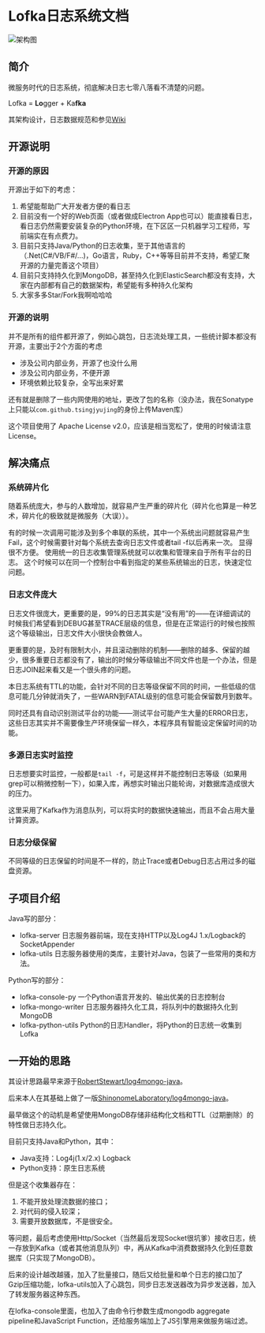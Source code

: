 # Lofka日志系统文档

![架构图](assets/001/20180808-3ba13a3e.jpg)

## 简介

微服务时代的日志系统，彻底解决日志七零八落看不清楚的问题。

Lofka = **Lo**gger + Ka**fka**

其架构设计，日志数据规范和参见[Wiki](https://github.com/TsingJyujing/lofka/wiki)

## 开源说明

### 开源的原因

开源出于如下的考虑：
1. 希望能帮助广大开发者方便的看日志
2. 目前没有一个好的Web页面（或者做成Electron App也可以）能直接看日志，看日志仍然需要安装复杂的Python环境，在下区区一只机器学习工程师，写前端实在有点费力。
3. 目前只支持Java/Python的日志收集，至于其他语言的（.Net(C#/VB/F#/...)，Go语言，Ruby，C++等等目前并不支持，希望汇聚开源的力量完善这个项目）
4. 目前只支持持久化到MongoDB，甚至持久化到ElasticSearch都没有支持，大家在内部都有自己的数据架构，希望能有多种持久化架构
5. 大家多多Star/Fork我啊哈哈哈

### 开源的说明

并不是所有的组件都开源了，例如心跳包，日志流处理工具，一些统计脚本都没有开源，主要出于2个方面的考虑

- 涉及公司内部业务，开源了也没什么用
- 涉及公司内部业务，不便开源
- 环境依赖比较复杂，全写出来好累

还有就是删除了一些内网使用的地址，更改了包的名称（没办法，我在Sonatype上只能以`com.github.tsingjyujing`的身份上传Maven库）

这个项目使用了 Apache License v2.0，应该是相当宽松了，使用的时候请注意License。

## 解决痛点

### 系统碎片化
随着系统庞大，参与的人数增加，就容易产生严重的碎片化（碎片化也算是一种艺术，碎片化的极致就是微服务（大误））。

有的时候一次调用可能涉及到多个串联的系统，其中一个系统出问题就容易产生Fail，这个时候需要针对每个系统去查询日志文件或者tail -f以后再来一次。
显得很不方便。
使用统一的日志收集管理系统就可以收集和管理来自于所有平台的日志。
这个时候可以在同一个控制台中看到指定的某些系统输出的日志，快速定位问题。

### 日志文件庞大

日志文件很庞大，更重要的是，99%的日志其实是“没有用”的——在详细调试的时候我们希望看到DEBUG甚至TRACE层级的信息，但是在正常运行的时候也按照这个等级输出，日志文件大小很快会教做人。

更重要的是，及时有限制大小，并且滚动删除的机制——删除的越多、保留的越少，很多重要日志都没有了，输出的时候分等级输出不同文件也是一个办法，但是日志JOIN起来看又是一个很头疼的问题。

本日志系统有TTL的功能，会针对不同的日志等级保留不同的时间，一些低级的信息可能几分钟就消失了，一些WARN到FATAL级别的信息可能会保留数月到数年。

同时还具有自动识别测试平台的功能——测试平台可能产生大量的ERROR日志，这些日志其实并不需要像生产环境保留一样久，本程序具有智能设定保留时间的功能。

### 多源日志实时监控

日志想要实时监控，一般都是`tail -f`，可是这样并不能控制日志等级（如果用grep可以稍微控制一下），如果入库，再想实时输出只能轮询，对数据库造成很大的压力。

这里采用了Kafka作为消息队列，可以将实时的数据快速输出，而且不会占用大量计算资源。

### 日志分级保留

不同等级的日志保留的时间是不一样的，防止Trace或者Debug日志占用过多的磁盘资源。

## 子项目介绍

Java写的部分：
- lofka-server 日志服务器前端，现在支持HTTP以及Log4J 1.x/Logback的SocketAppender
- lofka-utils 日志服务器使用的类库，主要针对Java，包装了一些常用的类和方法。

Python写的部分：
- lofka-console-py 一个Python语言开发的、输出优美的日志控制台
- lofka-mongo-writer 日志服务器持久化工具，将队列中的数据持久化到MongoDB
- lofka-python-utils Python的日志Handler，将Python的日志统一收集到Lofka


## 一开始的思路

其设计思路最早来源于[RobertStewart/log4mongo-java](https://github.com/RobertStewart/log4mongo-java)。

后来本人在其基础上做了一版[ShinonomeLaboratory/log4mongo-java](https://github.com/ShinonomeLaboratory/log4mongo-java)。

最早做这个的动机是希望使用MongoDB存储非结构化文档和TTL（过期删除）的特性做日志持久化。

目前只支持Java和Python，其中：

- Java支持：Log4j(1.x/2.x) Logback
- Python支持：原生日志系统

但是这个收集器存在：

1. 不能开放处理流数据的接口；
2. 对代码的侵入较深；
3. 需要开放数据库，不是很安全。

等问题，最后考虑使用Http/Socket（当然最后发现Socket很坑爹）接收日志，统一存放到Kafka（或者其他消息队列）中，再从Kafka中消费数据持久化到任意数据库（只实现了MongoDB）。

后来的设计越改越骚，加入了批量接口，随后又给批量和单个日志的接口加了Gzip压缩功能，lofka-utils加入了心跳包，同步日志发送器改为异步发送器，加入了转发服务器这种东西。

在lofka-console里面，也加入了由命令行参数生成mongodb aggregate pipeline和JavaScript Function，还给服务端加上了JS引擎用来做服务端过滤。

